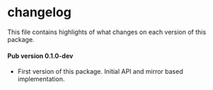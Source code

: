 # changelog

This file contains highlights of what changes on each version of this package.

#### Pub version 0.1.0-dev
  * First version of this package. Initial API and mirror based implementation.
